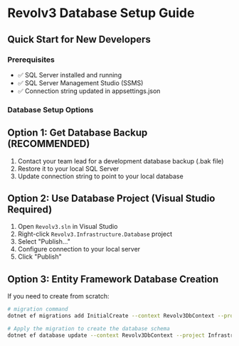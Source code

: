 # Revolv3 Database Setup Guide

## Quick Start for New Developers

### Prerequisites
- ✅ SQL Server installed and running
- ✅ SQL Server Management Studio (SSMS)
- ✅ Connection string updated in appsettings.json

### Database Setup Options

## Option 1: Get Database Backup (RECOMMENDED)
1. Contact your team lead for a development database backup (.bak file)
2. Restore it to your local SQL Server
3. Update connection string to point to your local database

## Option 2: Use Database Project (Visual Studio Required)
1. Open `Revolv3.sln` in Visual Studio
2. Right-click `Revolv3.Infrastructure.Database` project
3. Select "Publish..."
4. Configure connection to your local server
5. Click "Publish"

## Option 3: Entity Framework Database Creation
If you need to create from scratch:

```bash
# migration command
dotnet ef migrations add InitialCreate --context Revolv3DbContext --project Infrastructure/Revolv3.Infrastructure.DataAccess --startup-project Presentation/Revolv3.WebApi

# Apply the migration to create the database schema
dotnet ef database update --context Revolv3DbContext --project Infrastructure/Revolv3.Infrastructure.DataAccess --startup-project Presentation/Revolv3.WebApi
```
